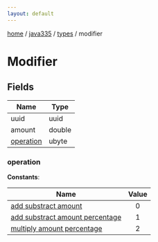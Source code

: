 ```yaml
---
layout: default
---
```


[home](/)  /  [java335](/protocol/java335)  /  [types](/protocol/java335/types)  /  modifier

# Modifier

## Fields

Name | Type
---|---
uuid | uuid
amount | double
[operation](#operation) | ubyte

### operation

**Constants**:

Name | Value
---|:---:
[add substract amount](operation_add-substract-amount) | 0
[add substract amount percentage](operation_add-substract-amount-percentage) | 1
[multiply amount percentage](operation_multiply-amount-percentage) | 2
